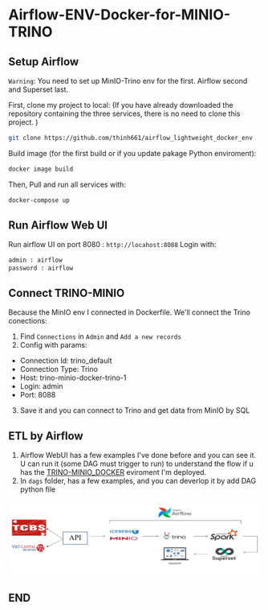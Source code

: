 # Airflow-ENV-Docker-for-MINIO-TRINO

## Setup Airflow


`Warning`: You need to set up MinIO-Trino env for the first. Airflow second and Superset last.


First, clone my project to local: (If you have already downloaded the repository containing the three services, there is no need to clone this project. )
```bash
git clone https://github.com/thinh661/airflow_lightweight_docker_env
```

Build image (for the first build or if you update pakage Python enviroment):
``` bash
docker image build
```

Then, Pull and run all services with:

```bash
docker-compose up
```

## Run Airflow Web UI

Run airflow UI on port 8080 : `http://locahost:8088`
Login with:
```
admin : airflow
password : airflow
```

## Connect TRINO-MINIO
Because the MinIO env I connected in Dockerfile.
We'll connect the Trino conections:

1. Find `Connections` in `Admin` and `Add a new records`
2. Config with params:
- Connection Id: trino_default
- Connection Type: Trino
- Host: trino-minio-docker-trino-1
- Login: admin
- Port: 8088
3. Save it and you can connect to Trino and get data from MinIO by SQL 

## ETL by Airflow

1. Airflow WebUI has a few examples I've done before and you can see it. U can run it (some DAG must trigger to run) to understand the flow if u has the [TRINO-MINIO_DOCKER](https://github.com/thinh661/minio_trino_docker_evn.git) eviroment I'm deployed.
2. In `dags` folder, has a few examples, and you can deverlop it by add DAG python file

![airflow_img](https://github.com/thinh661/Vietnam_Stock_Analysis_Pipeline/blob/master/image/pipeline_architecture.png)
## END


